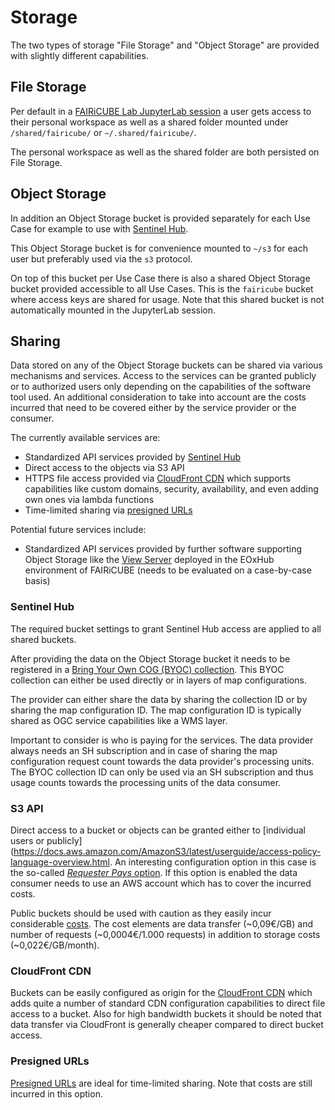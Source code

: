 # Storage

The two types of storage "File Storage" and "Object Storage" are provided with slightly different capabilities.

## File Storage

Per default in a [FAIRiCUBE Lab JupyterLab session](jupyterlab.md) a user gets access to their personal workspace as well as a shared folder mounted under `/shared/fairicube/` or `~/.shared/fairicube/`.

The personal workspace as well as the shared folder are both persisted on File Storage.

## Object Storage

In addition an Object Storage bucket is provided separately for each Use Case for example to use with [Sentinel Hub](../external_resource/sentinelhub_access.md).

This Object Storage bucket is for convenience mounted to `~/s3` for each user but preferably used via the `s3` protocol.

On top of this bucket per Use Case there is also a shared Object Storage bucket provided accessible to all Use Cases. This is the `fairicube` bucket where access keys are shared for usage. Note that this shared bucket is not automatically mounted in the JupyterLab session.

## Sharing

Data stored on any of the Object Storage buckets can be shared via various mechanisms and services. Access to the services can be granted publicly or to authorized users only depending on the capabilities of the software tool used. An additional consideration to take into account are the costs incurred that need to be covered either by the service provider or the consumer.

The currently available services are:

* Standardized API services provided by [Sentinel Hub](../external_resource/sentinelhub_access.md)
* Direct access to the objects via S3 API
* HTTPS file access provided via [CloudFront CDN](https://aws.amazon.com/cloudfront/) which supports capabilities like custom domains, security, availability, and even adding own ones via lambda functions
* Time-limited sharing via [presigned URLs](https://docs.aws.amazon.com/AmazonS3/latest/userguide/using-presigned-url.html)

Potential future services include:

* Standardized API services provided by further software supporting Object Storage like the [View Server](https://gitlab.eox.at/vs/vs) deployed in the EOxHub environment of FAIRiCUBE (needs to be evaluated on a case-by-case basis)

### Sentinel Hub

The required bucket settings to grant Sentinel Hub access are applied to all shared buckets.

After providing the data on the Object Storage bucket it needs to be registered in a [Bring Your Own COG (BYOC) collection](https://docs.sentinel-hub.com/api/latest/api/byoc/). This BYOC collection can either be used directly or in layers of map configurations.

The provider can either share the data by sharing the collection ID or by sharing the map configuration ID. The map configuration ID is typically shared as OGC service capabilities like a WMS layer.

Important to consider is who is paying for the services. The data provider always needs an SH subscription and in case of sharing the map configuration request count towards the data provider's processing units. The BYOC collection ID can only be used via an SH subscription and thus usage counts towards the processing units of the data consumer.

### S3 API

Direct access to a bucket or objects can be granted either to [individual users or publicly](https://docs.aws.amazon.com/AmazonS3/latest/userguide/access-policy-language-overview.html. An interesting configuration option in this case is the so-called [*Requester Pays* option](https://docs.aws.amazon.com/AmazonS3/latest/userguide/RequesterPaysBuckets.html). If this option is enabled the data consumer needs to use an AWS account which has to cover the incurred costs.

Public buckets should be used with caution as they easily incur considerable [costs](https://aws.amazon.com/s3/pricing/). The cost elements are data transfer (~0,09€/GB) and number of requests (~0,0004€/1.000 requests) in addition to storage costs (~0,022€/GB/month).

### CloudFront CDN

Buckets can be easily configured as origin for the [CloudFront CDN](https://aws.amazon.com/cloudfront/) which adds quite a number of standard CDN configuration capabilities to direct file access to a bucket. Also for high bandwidth buckets it should be noted that data transfer via CloudFront is generally cheaper compared to direct bucket access.

### Presigned URLs

[Presigned URLs](https://docs.aws.amazon.com/AmazonS3/latest/userguide/using-presigned-url.html) are ideal for time-limited sharing. Note that costs are still incurred in this option.
